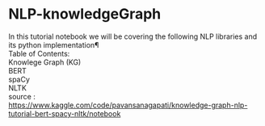 # NLP-knowledgeGraph
In this tutorial notebook we will be covering the following NLP libraries and its python implementation¶</br>
Table of Contents:</br>
Knowlege Graph (KG)</br>
BERT </br>
spaCy </br>
NLTK </br>
source : </br>
https://www.kaggle.com/code/pavansanagapati/knowledge-graph-nlp-tutorial-bert-spacy-nltk/notebook</br>
